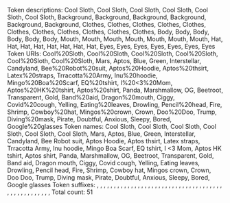 Token descriptions:
Cool Sloth, Cool Sloth, Cool Sloth, Cool Sloth, Cool Sloth, Cool Sloth, Background, Background, Background, Background, Background, Background, Clothes, Clothes, Clothes, Clothes, Clothes, Clothes, Clothes, Clothes, Clothes, Clothes, Clothes, Body, Body, Body, Body, Body, Body, Mouth, Mouth, Mouth, Mouth, Mouth, Mouth, Mouth, Hat, Hat, Hat, Hat, Hat, Hat, Hat, Hat, Eyes, Eyes, Eyes, Eyes, Eyes, Eyes, Eyes
Token URIs:
Cool%20Sloth, Cool%20Sloth, Cool%20Sloth, Cool%20Sloth, Cool%20Sloth, Cool%20Sloth, Mars, Aptos, Blue, Green, Interstellar, Candyland, Bee%20Robot%20suit, Aptos%20Hoodie, Aptos%20thsirt, Latex%20straps, Trracotta%20Army, Inu%20hoodie, Mingo%20Boa%20Scarf, EQ%20tshirt, I%20<3%20Mom, Aptos%20HK%20tshirt, Aptos%20shirt, Panda, Marshmallow, OG, Beetroot, Transparent, Gold, Band%20aid, Dragon%20mouth, Ciggy, Covid%20cough, Yelling, Eating%20leaves, Drowling, Pencil%20head, Fire, Shrimp, Cowboy%20hat, Mingos%20crown, Crown, Doo%20Doo, Trump, Diving%20mask, Pirate, Doubtful, Anxious, Sleepy, Bored, Google%20glasses
Token names:
Cool Sloth, Cool Sloth, Cool Sloth, Cool Sloth, Cool Sloth, Cool Sloth, Mars, Aptos, Blue, Green, Interstellar, Candyland, Bee Robot suit, Aptos Hoodie, Aptos thsirt, Latex straps, Trracotta Army, Inu hoodie, Mingo Boa Scarf, EQ tshirt, I <3 Mom, Aptos HK tshirt, Aptos shirt, Panda, Marshmallow, OG, Beetroot, Transparent, Gold, Band aid, Dragon mouth, Ciggy, Covid cough, Yelling, Eating leaves, Drowling, Pencil head, Fire, Shrimp, Cowboy hat, Mingos crown, Crown, Doo Doo, Trump, Diving mask, Pirate, Doubtful, Anxious, Sleepy, Bored, Google glasses
Token suffixes:
, , , , , , , , , , , , , , , , , , , , , , , , , , , , , , , , , , , , , , , , , , , , , , , , , , 
Total count: 51
